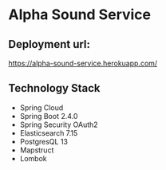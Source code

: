 # Alpha Sound Service

## Deployment url: 

https://alpha-sound-service.herokuapp.com/

## Technology Stack

- Spring Cloud
- Spring Boot 2.4.0
- Spring Security OAuth2
- Elasticsearch 7.15
- PostgresQL 13
- Mapstruct
- Lombok
